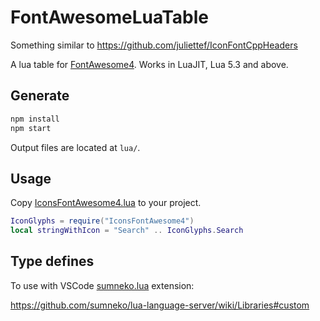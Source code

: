 # FontAwesomeLuaTable

Something similar to https://github.com/juliettef/IconFontCppHeaders

A lua table for [FontAwesome4](https://github.com/FortAwesome/Font-Awesome/blob/4.x/fonts/fontawesome-webfont.ttf). Works in LuaJIT, Lua 5.3 and above.

## Generate

```js
npm install
npm start
```

Output files are located at `lua/`.

## Usage
Copy [IconsFontAwesome4.lua](https://github.com/Nats-ji/FontAwesomeLuaTable/raw/master/lua/IconsFontAwesome4.lua) to your project.

```lua
IconGlyphs = require("IconsFontAwesome4")
local stringWithIcon = "Search" .. IconGlyphs.Search
```

## Type defines

To use with VSCode [sumneko.lua](https://marketplace.visualstudio.com/items?itemName=sumneko.lua) extension:

https://github.com/sumneko/lua-language-server/wiki/Libraries#custom